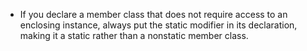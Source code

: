 * If you declare a member class that does not require access to an enclosing instance, always put the static modifier in its declaration, making it a static rather than a nonstatic member class. 
